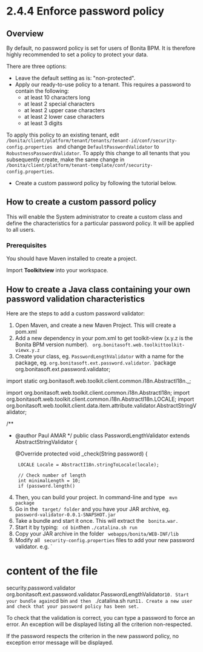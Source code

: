 # 2.4.4 Enforce password policy

## Overview

By default, no password policy is set for users of Bonita BPM. It is therefore highly recommended to set a policy to protect your data.

There are three options:

* Leave the default setting as is: "non-protected".
* Apply our ready-to-use policy to a tenant. This requires a password to contain the following:
  * at least 10 characters long
  * at least 2 special characters
  * at least 2 upper case characters
  * at least 2 lower case characters
  * at least 3 digits

To apply this policy to an existing tenant, edit `/bonita/client/platform/tenant/tenants/`_`tenant-id`_`/conf/security-config.properties `
and change `DefaultPasswordValidator` to `RobustnessPasswordValidator`. 
To apply this change to all tenants that you subsequently create, make the same change in `/bonita/client/platform/tenant-template/conf/security-config.properties`. 
* Create a custom password policy by following the tutorial below.

## How to create a custom passord policy

This will enable the System administrator to create a custom class and define the characteristics for a particular password policy.
It will be applied to all users.

### Prerequisites

You should have Maven installed to create a project.

Import **Toolkitview** into your workspace.

## How to create a Java class containing your own password validation characteristics

Here are the steps to add a custom password validator: 

1. Open Maven, and create a new Maven Project. This will create a pom.xml
2. Add a new dependency in your pom.xml to get toolkit-view (x.y.z is the Bonita BPM version number).
`
org.bonitasoft.web.toolkittoolkit-viewx.y.z`
3. Create your class, eg. `PasswordLengthValidator` with a name for the package, eg. `org.bonitasoft.ext.password.validator`.
`package org.bonitasoft.ext.password.validator;

import static org.bonitasoft.web.toolkit.client.common.i18n.AbstractI18n._;

import org.bonitasoft.web.toolkit.client.common.i18n.AbstractI18n;
import org.bonitasoft.web.toolkit.client.common.i18n.AbstractI18n.LOCALE;
import org.bonitasoft.web.toolkit.client.data.item.attribute.validator.AbstractStringValidator;


/**
 * @author Paul AMAR
 */
public class PasswordLengthValidator extends AbstractStringValidator {

    @Override
    protected void _check(String password) {
        
        LOCALE Locale = AbstractI18n.stringToLocale(locale);

        // Check number of length
        int minimalLength = 10;
        if (password.length() 
    
4. Then, you can build your project. In command-line and type `
mvn package`
5. Go in the `
target/ folder` and you have your JAR archive, eg. `
password-validator-0.0.1-SNAPSHOT.jar`
6. Take a bundle and start it once. This will extract the `
bonita.war.`
7. Start it by typing: `
cd bin`then 
    `./catalina.sh run
    `
8. Copy your JAR archive in the folder `
webapps/bonita/WEB-INF/lib`
9. Modify all `
security-config.properties` files to add your new password validator. e.g. 
`
# content of the file
security.password.validator org.bonitasoft.ext.password.validator.PasswordLengthValidator`
10. Start your bundle again
`cd bin
`and then `
./catalina.sh run`
11. Create a new user and check that your password policy has been set. `

To check that the validation is correct, you can type a password to force an error. An exception will be displayed listing all the criterion non-respected.

If the password respects the criterion in the new password policy, no exception error message will be displayed.